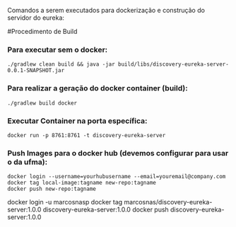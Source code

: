 Comandos a serem executados para dockerização e construção do servidor do eureka:

#Procedimento de Build

### Para executar sem o docker:

```
./gradlew clean build && java -jar build/libs/discovery-eureka-server-0.0.1-SNAPSHOT.jar
```

### Para realizar a geração do docker container (build):

```
./gradlew build docker
```

### Executar Container na porta específica:

```
docker run -p 8761:8761 -t discovery-eureka-server
```

### Push Images para o docker hub (devemos configurar para usar o da ufma):

```
docker login --username=yourhubusername --email=youremail@company.com
docker tag local-image:tagname new-repo:tagname
docker push new-repo:tagname
```

docker login -u marcosnasp
docker tag marcosnas/discovery-eureka-server:1.0.0 discovery-eureka-server:1.0.0
docker push discovery-eureka-server:1.0.0